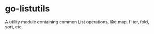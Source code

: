 # go-listutils
A utility module containing common List operations, like map, filter, fold, sort, etc.
